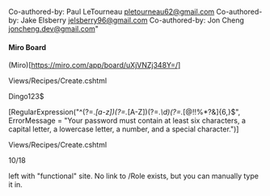 Co-authored-by: Paul LeTourneau <pletourneau62@gmail.com>
Co-authored-by: Jake Elsberry <jelsberry96@gmail.com>
Co-authored-by: Jon Cheng <joncheng.dev@gmail.com>"

#### Miro Board

(Miro)[https://miro.com/app/board/uXjVNZj348Y=/]

Views/Recipes/Create.cshtml

<!-- @Html.ValidationMessageFor(model => model.Name, "", new { @class = "text-danger" }) -->

Dingo123$

[RegularExpression("^(?=._[a-z])(?=._[A-Z])(?=._\\d)(?=._[@$!%*?&])[A-Za-z\\d@$!%*?&]{6,}$", ErrorMessage = "Your password must contain at least six characters, a capital letter, a lowercase letter, a number, and a special character.")]

Views/Recipes/Create.cshtml

  <!-- <h4>@Html.LabelFor(model => model.Rating)</h4>
    @Html.TextBoxFor(model => model.Rating, new { type = "number" }) -->



10/18

left with "functional" site. No link to /Role exists, but you can manually type it in. 
